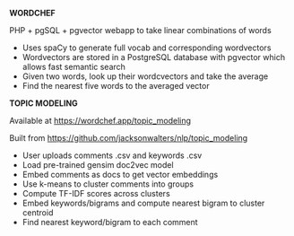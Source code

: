 **WORDCHEF**

PHP + pgSQL + pgvector webapp to take linear combinations of words

- Uses spaCy to generate full vocab and corresponding wordvectors
- Wordvectors are stored in a PostgreSQL database with pgvector which allows fast semantic search
- Given two words, look up their wordcvectors and take the average
- Find the nearest five words to the averaged vector

**TOPIC MODELING**

Available at https://wordchef.app/topic_modeling

Built from https://github.com/jacksonwalters/nlp/topic_modeling

- User uploads comments .csv and keywords .csv
- Load pre-trained gensim doc2vec model
- Embed comments as docs to get vector embeddings
- Use k-means to cluster comments into groups
- Compute TF-IDF scores across clusters
- Embed keywords/bigrams and compute nearest bigram to cluster centroid
- Find nearest keyword/bigram to each comment
